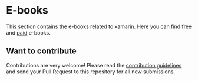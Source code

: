 # E-books

This section contains the e-books related to xamarin. Here you can find [free](free.md) and [paid](paid.md) e-books.

## Want to contribute

Contributions are very welcome! Please read the [contribution guidelines](contributing-guidelines.md) and send your Pull Request to this repository for all new submissions.